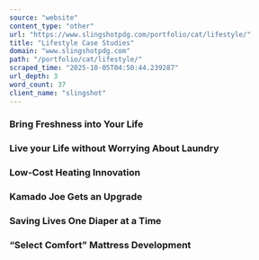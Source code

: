```yaml
---
source: "website"
content_type: "other"
url: "https://www.slingshotpdg.com/portfolio/cat/lifestyle/"
title: "Lifestyle Case Studies"
domain: "www.slingshotpdg.com"
path: "/portfolio/cat/lifestyle/"
scraped_time: "2025-10-05T04:50:44.239287"
url_depth: 3
word_count: 37
client_name: "slingshot"
---
```


### Bring Freshness into Your Life

### Live your Life without Worrying About Laundry

### Low-Cost Heating Innovation

### Kamado Joe Gets an Upgrade

### Saving Lives One Diaper at a Time

### “Select Comfort” Mattress Development